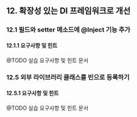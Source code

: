 ## 12. 확장성 있는 DI 프레임워크로 개선

### 12.1 필드와 setter 메소드에 @Inject 기능 추가
#### 12.1.1	요구사항 및 힌트
@TODO 실습 요구사항 및 힌트 문서

### 12.5	외부 라이브러리 클래스를 빈으로 등록하기
#### 12.5.1	요구사항 및 힌트
@TODO 실습 요구사항 및 힌트 문서